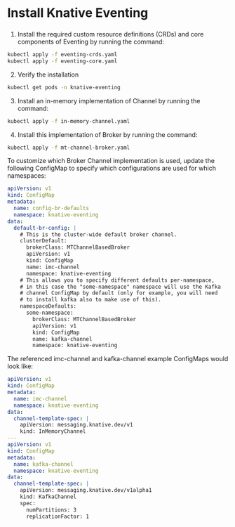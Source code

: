 # Install Knative Eventing

### 
1. Install the required custom resource definitions (CRDs) and core components of Eventing by running the command:
```bash
kubectl apply -f eventing-crds.yaml
kubectl apply -f eventing-core.yaml
```

2. Verify the installation
```bash
kubectl get pods -n knative-eventing
```

3. Install an in-memory implementation of Channel by running the command:
```bash
kubectl apply -f in-memory-channel.yaml
```

4. Install this implementation of Broker by running the command:
```bash
kubectl apply -f mt-channel-broker.yaml
```

To customize which Broker Channel implementation is used, update the following ConfigMap to specify which configurations are used for which namespaces:
```yaml
apiVersion: v1
kind: ConfigMap
metadata:
  name: config-br-defaults
  namespace: knative-eventing
data:
  default-br-config: |
    # This is the cluster-wide default broker channel.
    clusterDefault:
      brokerClass: MTChannelBasedBroker
      apiVersion: v1
      kind: ConfigMap
      name: imc-channel
      namespace: knative-eventing
    # This allows you to specify different defaults per-namespace,
    # in this case the "some-namespace" namespace will use the Kafka
    # channel ConfigMap by default (only for example, you will need
    # to install kafka also to make use of this).
    namespaceDefaults:
      some-namespace:
        brokerClass: MTChannelBasedBroker
        apiVersion: v1
        kind: ConfigMap
        name: kafka-channel
        namespace: knative-eventing
```

The referenced imc-channel and kafka-channel example ConfigMaps would look like:
```yaml
apiVersion: v1
kind: ConfigMap
metadata:
  name: imc-channel
  namespace: knative-eventing
data:
  channel-template-spec: |
    apiVersion: messaging.knative.dev/v1
    kind: InMemoryChannel
---
apiVersion: v1
kind: ConfigMap
metadata:
  name: kafka-channel
  namespace: knative-eventing
data:
  channel-template-spec: |
    apiVersion: messaging.knative.dev/v1alpha1
    kind: KafkaChannel
    spec:
      numPartitions: 3
      replicationFactor: 1
```
